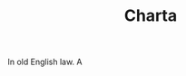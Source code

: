 ---
title: Charta
letter: C
permalink: "/definitions/bld-charta.html"
body: In old English law. A
published_at: '2018-07-07'
source: Black's Law Dictionary 2nd Ed (1910)
layout: post
---